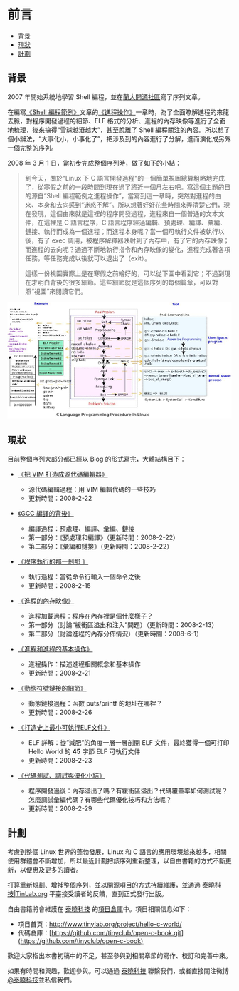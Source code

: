 # 前言

-    [背景](#toc_1235_30984_1)
-    [現狀](#toc_1235_30984_2)
-    [計劃](#toc_1235_30984_3)


<span id="toc_1235_30984_1"></span>
## 背景

2007 年開始系統地學習 Shell 編程，並在[蘭大開源社區](http://oss.lzu.edu.cn)寫了序列文章。

在編寫[《Shell 編程範例》](http://tinylab.gitbooks.io/shellbook)文章的[《進程操作》](http://tinylab.gitbooks.io/shellbook/content/zh/chapters/01-chapter7.html)一章時，為了全面瞭解進程的來龍去脈，對程序開發過程的細節、ELF 格式的分析、進程的內存映像等進行了全面地梳理，後來搞得“雪球越滾越大”，甚至脫離了 Shell 編程關注的內容。所以想了個小辦法，“大事化小，小事化了”，把涉及到的內容進行了分解，進而演化成另外一個完整的序列。

2008 年 3 月 1 日，當初步完成整個序列時，做了如下的小結：

> 到今天，關於"Linux 下 C 語言開發過程"的一個簡單視圖總算粗略地完成了，從寒假之前的一段時間到現在過了將近一個月左右吧。寫這個主題的目的源自“Shell 編程範例之進程操作”，當寫到這一章時，突然對進程的由來、本身和去向感到“迷惑不解”。所以想著好好花些時間來弄清楚它們，現在發現，這個由來就是這裡的程序開發過程，進程來自一個普通的文本文件，在這裡是 C 語言程序，C 語言程序經過編輯、預處理、編譯、彙編、鏈接、執行而成為一個進程；而進程本身呢？當一個可執行文件被執行以後，有了 exec 調用，被程序解釋器映射到了內存中，有了它的內存映像；而進程的去向呢？通過不斷地執行指令和內存映像的變化，進程完成著各項任務，等任務完成以後就可以退出了（exit）。
>
> 這樣一份視圖實際上是在寒假之前繪好的，可以從下圖中看到它；不過到現在才明白背後的很多細節。這些細節就是這個序列的每個篇章，可以對照“視圖”來閱讀它們。

![C語言程序開發過程視圖](pic/c_dev_procedure.jpg)

<span id="toc_1235_30984_2"></span>
## 現狀

目前整個序列大部分都已經以 Blog 的形式寫完，大體結構目下：

-   [《把 VIM 打造成源代碼編輯器》][1]
    -   源代碼編輯過程：用 VIM 編輯代碼的一些技巧
    -   更新時間：2008-2-22


-   [《GCC 編譯的背後》][2]
    -   編譯過程：預處理、編譯、彙編、鏈接
    -   第一部分：《預處理和編譯》（更新時間：2008-2-22）
    -   第二部分：《彙編和鏈接》（更新時間：2008-2-22）


-   [《程序執行的那一剎那 》][3]
    -   執行過程：當從命令行輸入一個命令之後
    -   更新時間：2008-2-15


-   [《進程的內存映像》][4] 
    -   進程加載過程：程序在內存裡是個什麼樣子？
    -   第一部分（討論“緩衝區溢出和注入”問題）（更新時間：2008-2-13）
    -   第二部分（討論進程的內存分佈情況）（更新時間：2008-6-1）


-   [《進程和進程的基本操作》][5]
    -   進程操作：描述進程相關概念和基本操作
    -   更新時間：2008-2-21


-   [《動態符號鏈接的細節》][6]
    -   動態鏈接過程：函數 puts/printf 的地址在哪裡？
    -   更新時間：2008-2-26


-   [《打造史上最小可執行ELF文件》][7]
    -   ELF 詳解：從”減肥”的角度一層一層剖開 ELF 文件，最終獲得一個可打印 Hello World 的 **45** 字節 ELF 可執行文件
    -   更新時間：2008-2-23


-   [《代碼測試、調試與優化小結》][8]
    -   程序開發過後：內存溢出了嗎？有緩衝區溢出？代碼覆蓋率如何測試呢？怎麼調試彙編代碼？有哪些代碼優化技巧和方法呢？
    -   更新時間：2008-2-29

[1]: http://www.tinylab.org/make-vim-source-code-editor/
[2]: http://www.tinylab.org/behind-the-gcc-compiler/
[3]: http://www.tinylab.org/program-execution-the-moment/
[4]: http://www.tinylab.org/process-memory-image/ 
[5]: http://www.tinylab.org/process-and-basic-operation/
[6]: http://www.tinylab.org/details-of-a-dynamic-symlink/
[7]: http://www.tinylab.org/as-an-executable-file-to-slim-down/
[8]: http://www.tinylab.org/testing-debugging-and-optimization-of-code-summary/

<span id="toc_1235_30984_3"></span>
## 計劃

考慮到整個 Linux 世界的蓬勃發展，Linux 和 C 語言的應用環境越來越多，相關使用群體會不斷增加，所以最近計劃把該序列重新整理，以自由書籍的方式不斷更新，以便惠及更多的讀者。

打算重新規劃、增補整個序列，並以開源項目的方式持續維護，並通過 [泰曉科技|TinLab.org](http://tinylab.org) 平臺接受讀者的反饋，直到正式發行出版。

自由書籍將會維護在 [泰曉科技](http://tinylab.org) 的[項目倉庫](https://github.com/tinyclub/open-c-book)中。項目相關信息如下：

-   項目首頁：<http://www.tinylab.org/project/hello-c-world/>
-   代碼倉庫：[https://github.com/tinyclub/open-c-book.git](https://github.com/tinyclub/open-c-book)

歡迎大家指出本書初稿中的不足，甚至參與到相關章節的寫作、校訂和完善中來。

如果有時間和興趣，歡迎參與。可以通過 [泰曉科技](http://www.tinylab.org/about/) 聯繫我們，或者直接關注微博[@泰曉科技](http://weibo.com/tinylaborg)並私信我們。
